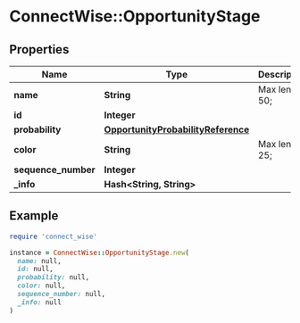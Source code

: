 # ConnectWise::OpportunityStage

## Properties

| Name | Type | Description | Notes |
| ---- | ---- | ----------- | ----- |
| **name** | **String** |  Max length: 50; |  |
| **id** | **Integer** |  | [optional] |
| **probability** | [**OpportunityProbabilityReference**](OpportunityProbabilityReference.md) |  | [optional] |
| **color** | **String** |  Max length: 25; | [optional] |
| **sequence_number** | **Integer** |  | [optional] |
| **_info** | **Hash&lt;String, String&gt;** |  | [optional] |

## Example

```ruby
require 'connect_wise'

instance = ConnectWise::OpportunityStage.new(
  name: null,
  id: null,
  probability: null,
  color: null,
  sequence_number: null,
  _info: null
)
```

